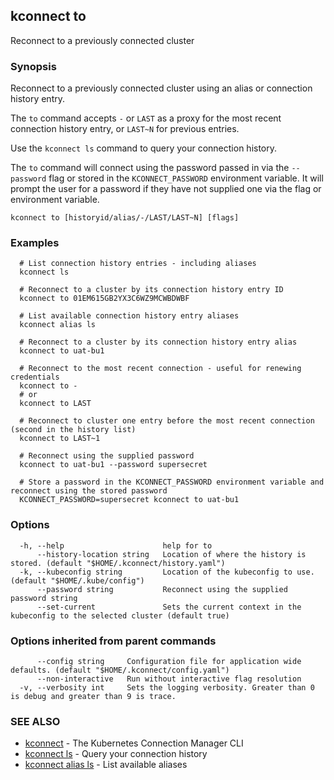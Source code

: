 ## kconnect to

Reconnect to a previously connected cluster

### Synopsis

Reconnect to a previously connected cluster using an alias or connection history entry.

The `to` command accepts `-` or `LAST` as a proxy for the most recent connection history entry, or `LAST~N` for previous entries.

Use the `kconnect ls` command to query your connection history.

The `to` command will connect using the password passed in via the `--password` flag or stored in the `KCONNECT_PASSWORD` 
environment variable.  It will prompt the user for a password if they have not supplied one via the flag or environment variable.

```
kconnect to [historyid/alias/-/LAST/LAST~N] [flags]
```

### Examples

```
  # List connection history entries - including aliases
  kconnect ls

  # Reconnect to a cluster by its connection history entry ID
  kconnect to 01EM615GB2YX3C6WZ9MCWBDWBF

  # List available connection history entry aliases
  kconnect alias ls

  # Reconnect to a cluster by its connection history entry alias
  kconnect to uat-bu1

  # Reconnect to the most recent connection - useful for renewing credentials
  kconnect to -
  # or 
  kconnect to LAST

  # Reconnect to cluster one entry before the most recent connection (second in the history list)
  kconnect to LAST~1

  # Reconnect using the supplied password
  kconnect to uat-bu1 --password supersecret

  # Store a password in the KCONNECT_PASSWORD environment variable and reconnect using the stored password
  KCONNECT_PASSWORD=supersecret kconnect to uat-bu1

```

### Options

```
  -h, --help                      help for to
      --history-location string   Location of where the history is stored. (default "$HOME/.kconnect/history.yaml")
  -k, --kubeconfig string         Location of the kubeconfig to use. (default "$HOME/.kube/config")
      --password string           Reconnect using the supplied password string
      --set-current               Sets the current context in the kubeconfig to the selected cluster (default true)
```

### Options inherited from parent commands

```
      --config string     Configuration file for application wide defaults. (default "$HOME/.kconnect/config.yaml")
      --non-interactive   Run without interactive flag resolution
  -v, --verbosity int     Sets the logging verbosity. Greater than 0 is debug and greater than 9 is trace.
```

### SEE ALSO

* [kconnect](index.md) - The Kubernetes Connection Manager CLI
* [kconnect ls](ls.md) - Query your connection history
* [kconnect alias ls](alias_ls.md) - List available aliases
